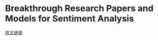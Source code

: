 # Breakthrough Research Papers and Models for Sentiment Analysis

[原文链接](https://blog.paralleldots.com/data-science/breakthrough-research-papers-and-models-for-sentiment-analysis/)
